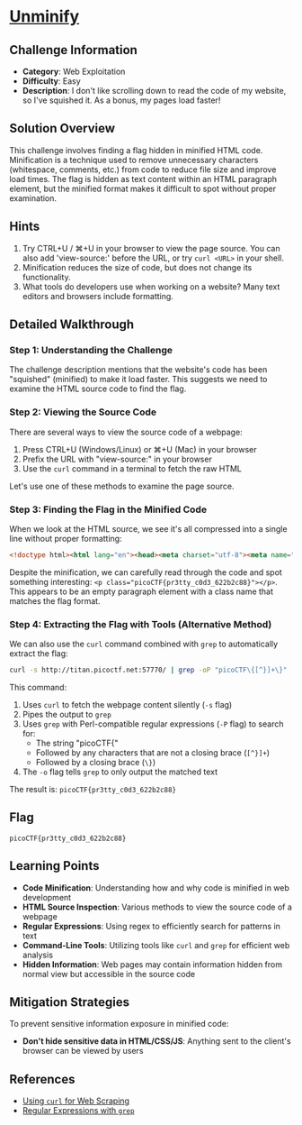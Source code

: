 # [Unminify](https://play.picoctf.org/practice/challenge/426)

## Challenge Information

- **Category**: Web Exploitation
- **Difficulty**: Easy
- **Description**: I don't like scrolling down to read the code of my website, so I've squished it. As a bonus, my pages load faster!

## Solution Overview

This challenge involves finding a flag hidden in minified HTML code. Minification is a technique used to remove unnecessary characters (whitespace, comments, etc.) from code to reduce file size and improve load times. The flag is hidden as text content within an HTML paragraph element, but the minified format makes it difficult to spot without proper examination.

## Hints

1. Try CTRL+U / ⌘+U in your browser to view the page source. You can also add 'view-source:' before the URL, or try `curl <URL>` in your shell.
2. Minification reduces the size of code, but does not change its functionality.
3. What tools do developers use when working on a website? Many text editors and browsers include formatting.

## Detailed Walkthrough

### Step 1: Understanding the Challenge

The challenge description mentions that the website's code has been "squished" (minified) to make it load faster. This suggests we need to examine the HTML source code to find the flag.

### Step 2: Viewing the Source Code

There are several ways to view the source code of a webpage:

1. Press CTRL+U (Windows/Linux) or ⌘+U (Mac) in your browser
2. Prefix the URL with "view-source:" in your browser
3. Use the `curl` command in a terminal to fetch the raw HTML

Let's use one of these methods to examine the page source.

### Step 3: Finding the Flag in the Minified Code

When we look at the HTML source, we see it's all compressed into a single line without proper formatting:

```html
<!doctype html><html lang="en"><head><meta charset="utf-8"><meta name="viewport" content="width=device-width,initial-scale=1"><title>picoCTF - picoGym | Unminify Challenge</title><link rel="icon" type="image/png" sizes="32x32" href="/favicon-32x32.png"><style>body{font-family:"Lucida Console",Monaco,monospace}h1,p{color:#000}</style></head><body class="picoctf{}" style="margin:0"><div class="picoctf{}" style="margin:0;padding:0;background-color:#757575;display:auto;height:40%"><a class="picoctf{}" href="/"><img src="picoctf-logo-horizontal-white.svg" alt="picoCTF logo" style="display:inline-block;width:160px;height:90px;padding-left:30px"></a></div><center><br class="picoctf{}"><br class="picoctf{}"><div class="picoctf{}" style="padding-top:30px;border-radius:3%;box-shadow:0 5px 10px #0000004d;width:50%;align-self:center"><img class="picoctf{}" src="hero.svg" alt="flag art" style="width:150px;height:150px"><div class="picoctf{}" style="width:85%"><h2 class="picoctf{}">Welcome to my flag distribution website!</h2><div class="picoctf{}" style="width:70%"><p class="picoctf{}">If you're reading this, your browser has succesfully received the flag.</p><p class="picoCTF{pr3tty_c0d3_622b2c88}"></p><p class="picoctf{}">I just deliver flags, I don't know how to read them...</p></div></div><br class="picoctf{}"></div></center></body></html>
```

Despite the minification, we can carefully read through the code and spot something interesting: `<p class="picoCTF{pr3tty_c0d3_622b2c88}"></p>`. This appears to be an empty paragraph element with a class name that matches the flag format.

### Step 4: Extracting the Flag with Tools (Alternative Method)

We can also use the `curl` command combined with `grep` to automatically extract the flag:

```bash
curl -s http://titan.picoctf.net:57770/ | grep -oP "picoCTF\{[^}]+\}"
```

This command:
1. Uses `curl` to fetch the webpage content silently (`-s` flag)
2. Pipes the output to `grep`
3. Uses `grep` with Perl-compatible regular expressions (`-P` flag) to search for:
   - The string "picoCTF{"
   - Followed by any characters that are not a closing brace (`[^}]+`)
   - Followed by a closing brace (`\}`)
4. The `-o` flag tells `grep` to only output the matched text

The result is: `picoCTF{pr3tty_c0d3_622b2c88}`

## Flag

```
picoCTF{pr3tty_c0d3_622b2c88}
```

## Learning Points

- **Code Minification**: Understanding how and why code is minified in web development
- **HTML Source Inspection**: Various methods to view the source code of a webpage
- **Regular Expressions**: Using regex to efficiently search for patterns in text
- **Command-Line Tools**: Utilizing tools like `curl` and `grep` for efficient web analysis
- **Hidden Information**: Web pages may contain information hidden from normal view but accessible in the source code

## Mitigation Strategies

To prevent sensitive information exposure in minified code:

- **Don't hide sensitive data in HTML/CSS/JS**: Anything sent to the client's browser can be viewed by users

## References

- [Using `curl` for Web Scraping](https://curl.se/docs/manual.html)
- [Regular Expressions with `grep`](https://www.gnu.org/software/grep/manual/grep.html)